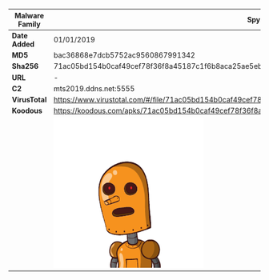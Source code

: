 | Malware Family | Spynote                                                      |
| -------------- | ------------------------------------------------------------ |
| **Date Added** | 01/01/2019                                                   |
| **MD5**        | bac36868e7dcb5752ac9560867991342                             |
| **Sha256**     | 71ac05bd154b0caf49cef78f36f8a45187c1f6b8aca25ae5eb819e9cbd7b7693 |
| **URL**        | -                                                            |
| **C2**         | mts2019.ddns.net:5555                                        |
| **VirusTotal** | https://www.virustotal.com/#/file/71ac05bd154b0caf49cef78f36f8a45187c1f6b8aca25ae5eb819e9cbd7b7693/detection |
| **Koodous**    | https://koodous.com/apks/71ac05bd154b0caf49cef78f36f8a45187c1f6b8aca25ae5eb819e9cbd7b7693 |
|                | ![](../assets/71ac05bd154b0caf49cef78f36f8a45187c1f6b8aca25ae5eb819e9cbd7b7693.png) |